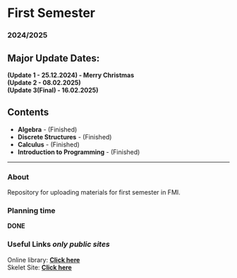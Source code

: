 # First Semester
### 2024/2025

## Major Update Dates:

**(Update 1 - 25.12.2024) - Merry Christmas** \
**(Update 2 - 08.02.2025)** \
**(Update 3(Final) - 16.02.2025)**

## Contents

- **Algebra** - (Finished)
- **Discrete Structures** - (Finished) 
- **Calculus** - (Finished)
- **Introduction to Programming** - (Finished)
  
---

### About

Repository for uploading materials for first semester in FMI.

### Planning time

**DONE**

### Useful Links *only public sites*

Online library: [**Click here**](https://debian.fmi.uni-sofia.bg/study/index.html) \
Skelet Site: [**Click here**](https://skelet.ludost.net/)
